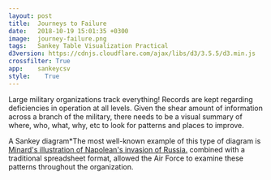 ```yaml
---
layout: post
title:  Journeys to Failure
date:   2018-10-19 15:01:35 +0300
image:  journey-failure.png
tags:   Sankey Table Visualization Practical
d3version: https://cdnjs.cloudflare.com/ajax/libs/d3/3.5.5/d3.min.js
crossfilter: True
app:    sankeycsv
style:    True
---
```


Large military organizations track everything! Records are kept regarding deficiencies in operation at all levels. Given the shear amount of information across a branch of the military, there needs to be a visual summary of where, who, what, why, etc to look for patterns and places to improve.
          
A Sankey diagram<span class='tooltip'>*<span class="tooltiptext">The most well-known example of this type of diagram is
<a href = "https://en.wikipedia.org/wiki/Sankey_diagram#/media/File:Minard.png">Minard's illustration of Napolean's invasion of Russia.</a> </span></span> combined with a traditional spreadsheet format, allowed the Air Force to examine these patterns throughout the organization.
         
